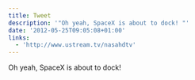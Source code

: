 ```yaml
---
title: Tweet
description: '"Oh yeah, SpaceX is about to dock! "'
date: '2012-05-25T09:05:08+01:00'
links:
  - 'http://www.ustream.tv/nasahdtv'
---
```

Oh yeah, SpaceX is about to dock! 
